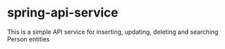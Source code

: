 # spring-api-service
This is a simple API service for inserting, updating, deleting and searching Person entities
